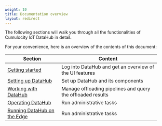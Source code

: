 ```yaml
---
weight: 10
title: Documentation overview
layout: redirect
---
```


The following sections will walk you through all the functionalities of Cumulocity IoT DataHub in detail.

For your convenience, here is an overview of the contents of this document:

| Section | Content |
| -----   | -----   |
| [Getting started](/datahub/getting-started-with-datahub) | Log into DataHub and get an overview of the UI features |
| [Setting up DataHub](/datahub/setting-up-datahub) | Set up DataHub and its components |
| [Working with DataHub](/datahub/working-with-datahub) | Manage offloading pipelines and query the offloaded results |
| [Operating DataHub](/datahub/operating-datahub) | Run administrative tasks |
| [Running DataHub on the Edge](/datahub/running-datahub-on-the-edge) | Run administrative tasks |
